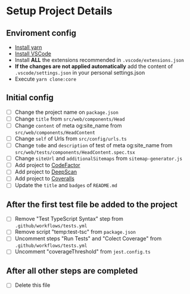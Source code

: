 # Setup Project Details

## Enviroment config

- [Install yarn](https://classic.yarnpkg.com/en/docs/install/)
- [Install VSCode](https://code.visualstudio.com/Download)
- Install **ALL** the extensions recommended in `.vscode/extensions.json`
- **If the changes are not applied automatically** add the content of `.vscode/settings.json` in your personal settings.json
- Execute `yarn clone:core`

## Initial config

- [ ] Change the project name on `package.json`
- [ ] Change `title` from `src/web/components/Head`
- [ ] Change `content` of meta og:site_name from `src/web/components/HeadContent`
- [ ] Change `self` of Urls from `src/config/urls.ts`
- [ ] Change `toBe` and `description` of test of meta og:site_name from `src/web/tests/components/HeadContent.spec.tsx`
- [ ] Change `siteUrl` and `additionalSitemaps` from `sitemap-generator.js`
- [ ] Add project to [CodeFactor](https://www.codefactor.io/)
- [ ] Add project to [DeepScan](https://deepscan.io/dashboard/#view=team&tid=13883)
- [ ] Add project to [Coveralls](https://coveralls.io/welcome)
- [ ] Update the `title` and `badges` of `README.md`

## After the first test file be added to the project

- [ ] Remove "Test TypeScript Syntax" step from `.github/workflows/tests.yml`
- [ ] Remove script "temp:test-tsc" from `package.json`
- [ ] Uncomment steps "Run Tests" and "Colect Coverage" from `.github/workflows/tests.yml`
- [ ] Uncomment "coverageThreshold" from `jest.config.ts`

## After all other steps are completed

- [ ] Delete this file

